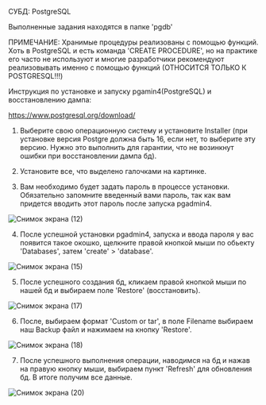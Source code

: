 СУБД: PostgreSQL



Выполненные задания находятся в папке 'pgdb'

ПРИМЕЧАНИЕ: Хранимые процедуры реализованы с помощью функций. Хоть в PostgreSQL и есть команда 'CREATE PROCEDURE', но на практике его часто не используют
и многие разработчики рекомендуют реализовывать именно с помощью функций (ОТНОСИТСЯ ТОЛЬКО К POSTGRESQL!!!)


Инструкция по установке и запуску pgamin4(PostgreSQL) и восстановлению дампа:

https://www.postgresql.org/download/ 

1. Выберите свою операционную систему и установите Installer 
(при установке версия Postgre должна быть 16, если нет, то выберите эту версию. Нужно это выполнить для гарантии, что не возинкнут ошибки при восстановлении дампа бд).

2. Установите все, что выделено галочками на картинке.

3. Вам необходимо будет задать пароль в процессе установки. Обязательно запомните введенный вами пароль, так как вам придется вводить этот пароль после запуска pgadmin4.

![Снимок экрана (12)](https://github.com/adeqoou/pgdb_work/assets/116428584/5639b8b7-83e5-428e-8b45-7834c5c70bf2)

4. После успешной установки pgadmin4, запуска и ввода пароля у вас появится такое окошко, щелкните правой кнопкой мыши по обьекту 'Databases',
затем 'create' > 'database'.

![Снимок экрана (15)](https://github.com/adeqoou/pgdb_work/assets/116428584/a39e94ce-21c6-41d0-92ca-66dea4bf71aa)

5. После успешного создания бд, кликаем правой кнопкой мыши по нашей бд и выбираем поле 'Restore' (восстановить).

![Снимок экрана (17)](https://github.com/adeqoou/pgdb_work/assets/116428584/d61939fa-ecfa-4a14-8032-4ed0fcd55365)

6. После, выбираем формат 'Custom or tar', в поле Filename выбираем наш Backup файл и нажимаем на кнопку 'Restore'.

![Снимок экрана (18)](https://github.com/adeqoou/pgdb_work/assets/116428584/9dcdc728-e189-4c77-abf9-561c1ba10c6b)

7. После успешного выполнения операции, наводимся на бд и нажав на правую кнопку мыши, выбираем пункт 'Refresh' для обновления бд.
В итоге получим все данные.

![Снимок экрана (20)](https://github.com/adeqoou/pgdb_work/assets/116428584/e6321a72-7205-416f-807a-e5af70bf1f2a)





